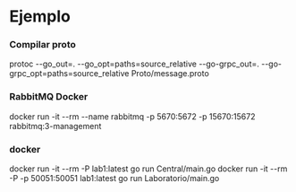 # Ejemplo

### Compilar proto

protoc --go_out=. --go_opt=paths=source_relative --go-grpc_out=. --go-grpc_opt=paths=source_relative Proto/message.proto

### RabbitMQ Docker

docker run -it --rm --name rabbitmq -p 5670:5672 -p 15670:15672 rabbitmq:3-management

### docker

docker run -it --rm -P lab1:latest go run Central/main.go
docker run -it --rm -P -p 50051:50051 lab1:latest go run Laboratorio/main.go
